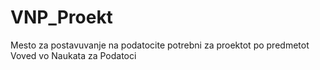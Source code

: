 # VNP_Proekt
Mesto za postavuvanje na podatocite potrebni za proektot po predmetot Voved vo Naukata za Podatoci
